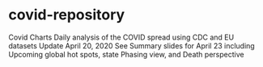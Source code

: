 # covid-repository
Covid Charts
Daily analysis of the COVID spread using CDC and EU datasets
Update April 20, 2020
See Summary slides for April 23 including Upcoming global hot spots, state Phasing view, and Death perspective
